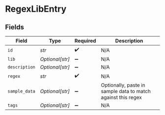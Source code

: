 # RegexLibEntry


## Fields

| Field                                                        | Type                                                         | Required                                                     | Description                                                  |
| ------------------------------------------------------------ | ------------------------------------------------------------ | ------------------------------------------------------------ | ------------------------------------------------------------ |
| `id`                                                         | *str*                                                        | :heavy_check_mark:                                           | N/A                                                          |
| `lib`                                                        | *Optional[str]*                                              | :heavy_minus_sign:                                           | N/A                                                          |
| `description`                                                | *Optional[str]*                                              | :heavy_minus_sign:                                           | N/A                                                          |
| `regex`                                                      | *str*                                                        | :heavy_check_mark:                                           | N/A                                                          |
| `sample_data`                                                | *Optional[str]*                                              | :heavy_minus_sign:                                           | Optionally, paste in sample data to match against this regex |
| `tags`                                                       | *Optional[str]*                                              | :heavy_minus_sign:                                           | N/A                                                          |